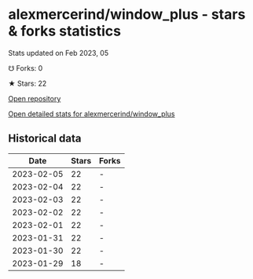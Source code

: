 # alexmercerind/window_plus - stars & forks statistics

Stats updated on Feb 2023, 05

☋ Forks: 0

★ Stars: 22

[Open repository](https://github.com/alexmercerind/window_plus)

[Open detailed stats for alexmercerind/window_plus](https://reviewgithub.com/rep/alexmercerind/window_plus)

## Historical data
| Date | Stars | Forks |
|------|-------|-------|
| 2023-02-05 | 22 | - | 
| 2023-02-04 | 22 | - | 
| 2023-02-03 | 22 | - | 
| 2023-02-02 | 22 | - | 
| 2023-02-01 | 22 | - | 
| 2023-01-31 | 22 | - | 
| 2023-01-30 | 22 | - | 
| 2023-01-29 | 18 | - | 

